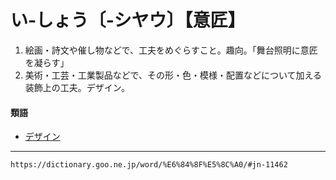 # い‐しょう〔‐シヤウ〕【意匠】

1.  絵画・詩文や催し物などで、工夫をめぐらすこと。趣向。「舞台照明に意匠を凝らす」
2.  美術・工芸・工業製品などで、その形・色・模様・配置などについて加える装飾上の工夫。デザイン。
    

#### 類語

-   [デザイン](https://dictionary.goo.ne.jp/word/%E3%83%87%E3%82%B6%E3%82%A4%E3%83%B3/#jn-151326)

---
`https://dictionary.goo.ne.jp/word/%E6%84%8F%E5%8C%A0/#jn-11462`